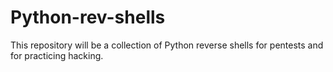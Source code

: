 # Python-rev-shells
This repository will be a collection of Python reverse shells for pentests and for practicing hacking.
